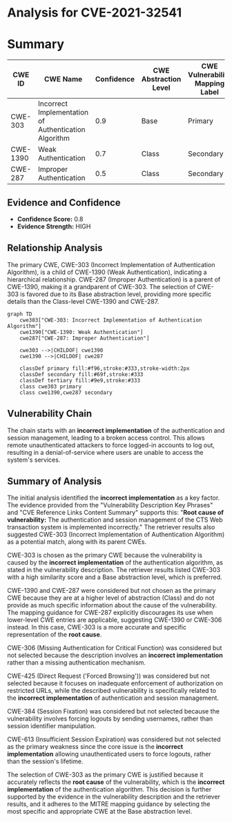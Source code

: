# Analysis for CVE-2021-32541

# Summary
| CWE ID | CWE Name | Confidence | CWE Abstraction Level | CWE Vulnerability Mapping Label | CWE-Vulnerability Mapping Notes |
|---|---|---|---|---|---|
| CWE-303 | Incorrect Implementation of Authentication Algorithm | 0.9 | Base | Primary | Allowed |
| CWE-1390 | Weak Authentication | 0.7 | Class | Secondary | Allowed-with-Review |
| CWE-287 | Improper Authentication | 0.5 | Class | Secondary | Discouraged |

## Evidence and Confidence

*   **Confidence Score:** 0.8
*   **Evidence Strength:** HIGH

## Relationship Analysis
The primary CWE, CWE-303 (Incorrect Implementation of Authentication Algorithm), is a child of CWE-1390 (Weak Authentication), indicating a hierarchical relationship. CWE-287 (Improper Authentication) is a parent of CWE-1390, making it a grandparent of CWE-303. The selection of CWE-303 is favored due to its Base abstraction level, providing more specific details than the Class-level CWE-1390 and CWE-287.

```mermaid
graph TD
    cwe303["CWE-303: Incorrect Implementation of Authentication Algorithm"]
    cwe1390["CWE-1390: Weak Authentication"]
    cwe287["CWE-287: Improper Authentication"]
    
    cwe303 -->|CHILDOF| cwe1390
    cwe1390 -->|CHILDOF| cwe287
    
    classDef primary fill:#f96,stroke:#333,stroke-width:2px
    classDef secondary fill:#69f,stroke:#333
    classDef tertiary fill:#9e9,stroke:#333
    class cwe303 primary
    class cwe1390,cwe287 secondary
```

## Vulnerability Chain
The chain starts with an **incorrect implementation** of the authentication and session management, leading to a broken access control. This allows remote unauthenticated attackers to force logged-in accounts to log out, resulting in a denial-of-service where users are unable to access the system's services.

## Summary of Analysis
The initial analysis identified the **incorrect implementation** as a key factor. The evidence provided from the "Vulnerability Description Key Phrases" and "CVE Reference Links Content Summary" supports this: "**Root cause of vulnerability:** The authentication and session management of the CTS Web transaction system is implemented incorrectly." The retriever results also suggested CWE-303 (Incorrect Implementation of Authentication Algorithm) as a potential match, along with its parent CWEs.

CWE-303 is chosen as the primary CWE because the vulnerability is caused by the **incorrect implementation** of the authentication algorithm, as stated in the vulnerability description. The retriever results listed CWE-303 with a high similarity score and a Base abstraction level, which is preferred.

CWE-1390 and CWE-287 were considered but not chosen as the primary CWE because they are at a higher level of abstraction (Class) and do not provide as much specific information about the cause of the vulnerability. The mapping guidance for CWE-287 explicitly discourages its use when lower-level CWE entries are applicable, suggesting CWE-1390 or CWE-306 instead. In this case, CWE-303 is a more accurate and specific representation of the **root cause**.

CWE-306 (Missing Authentication for Critical Function) was considered but not selected because the description involves an **incorrect implementation** rather than a missing authentication mechanism.

CWE-425 (Direct Request ('Forced Browsing')) was considered but not selected because it focuses on inadequate enforcement of authorization on restricted URLs, while the described vulnerability is specifically related to the **incorrect implementation** of authentication and session management.

CWE-384 (Session Fixation) was considered but not selected because the vulnerability involves forcing logouts by sending usernames, rather than session identifier manipulation.

CWE-613 (Insufficient Session Expiration) was considered but not selected as the primary weakness since the core issue is the **incorrect implementation** allowing unauthenticated users to force logouts, rather than the session's lifetime.

The selection of CWE-303 as the primary CWE is justified because it accurately reflects the **root cause** of the vulnerability, which is the **incorrect implementation** of the authentication algorithm. This decision is further supported by the evidence in the vulnerability description and the retriever results, and it adheres to the MITRE mapping guidance by selecting the most specific and appropriate CWE at the Base abstraction level.